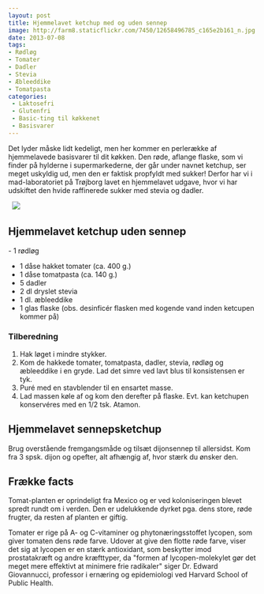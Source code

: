 ```yaml
---
layout: post
title: Hjemmelavet ketchup med og uden sennep
image: http://farm8.staticflickr.com/7450/12658496785_c165e2b161_n.jpg
date: 2013-07-08
tags:
- Rødløg
- Tomater
- Dadler
- Stevia
- Æbleeddike
- Tomatpasta
categories:
 - Laktosefri
 - Glutenfri
 - Basic-ting til køkkenet
 - Basisvarer
---
```


Det lyder måske lidt kedeligt, men her kommer en perlerække af hjemmelavede
basisvarer til dit køkken.
Den røde, aflange flaske, som vi finder på hylderne i supermarkederne, der går
under navnet ketchup, ser meget uskyldig ud, men den er faktisk propfyldt med
sukker! Derfor har vi i mad-laboratoriet på Trøjborg lavet en hjemmelavet
udgave, hvor vi har udskiftet den hvide raffinerede sukker med stevia og dadler.

 
![](http://farm8.staticflickr.com/7450/12658496785_c165e2b161.jpg)

## Hjemmelavet ketchup uden sennep
- 1 rødløg
- 1 dåse hakket tomater (ca. 400 g.)
- 1 dåse tomatpasta (ca. 140 g.)
- 5 dadler
- 2 dl dryslet stevia 
- 1 dl. æbleeddike
- 1 glas flaske (obs. desinficér flasken med kogende vand inden ketcupen kommer på)

### Tilberedning
1. Hak løget i mindre stykker.
2. Kom de hakkede tomater, tomatpasta, dadler, stevia, rødløg og æbleeddike i en gryde. Lad det simre ved lavt blus til konsistensen er tyk.
3. Puré med en stavblender til en ensartet masse.
4. Lad massen køle af og kom den derefter på flaske. Evt. kan ketchupen konservéres med en 1/2 tsk. Atamon.

## Hjemmelavet sennepsketchup
Brug overstående fremgangsmåde og tilsæt dijonsennep til allersidst. Kom fra 3 spsk. dijon og opefter, alt afhængig af, hvor stærk du ønsker den.

## Frække facts
Tomat-planten er oprindeligt fra Mexico og er ved koloniseringen blevet spredt
rundt om i verden. Den er udelukkende dyrket pga. dens store, røde frugter, da
resten af planten er giftig.

Tomater er rige på A- og C-vitaminer og phytonæringsstoffet lycopen, som giver
tomaten dens røde farve. Udover at give den flotte røde farve, viser det sig at
lycopen er en stærk antioxidant, som beskytter imod prostatakræft og andre
kræfttyper, da "formen af lycopen-molekylet gør det meget mere effektivt at
minimere frie radikaler" siger Dr. Edward Giovannucci, professor i ernæring og
epidemiologi ved Harvard School of Public Health.
